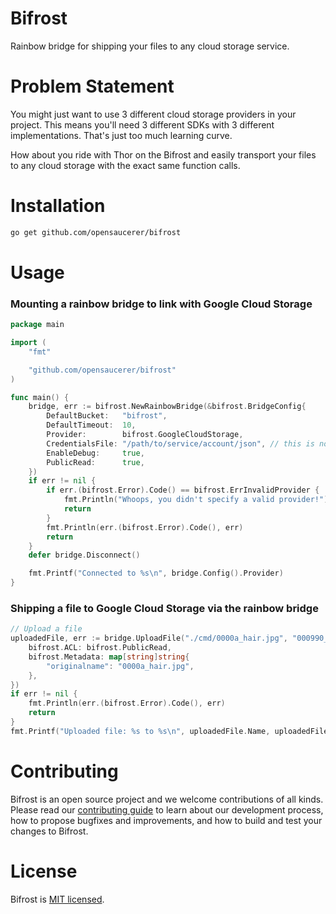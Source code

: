 # Bifrost

Rainbow bridge for shipping your files to any cloud storage service.

# Problem Statement

You might just want to use 3 different cloud storage providers in your project. This means you'll need 3 different SDKs with 3 different implementations. That's just too much learning curve.

How about you ride with Thor on the Bifrost and easily transport your files to any cloud storage with the exact same function calls.

# Installation

```bash
go get github.com/opensaucerer/bifrost
```

# Usage

### Mounting a rainbow bridge to link with Google Cloud Storage

```go
package main

import (
	"fmt"

	"github.com/opensaucerer/bifrost"
)

func main() {
	bridge, err := bifrost.NewRainbowBridge(&bifrost.BridgeConfig{
		DefaultBucket:   "bifrost",
		DefaultTimeout:  10,
		Provider:        bifrost.GoogleCloudStorage,
		CredentialsFile: "/path/to/service/account/json", // this is not required if you are using google's default credentials
		EnableDebug:     true,
		PublicRead:      true,
	})
	if err != nil {
		if err.(bifrost.Error).Code() == bifrost.ErrInvalidProvider {
			fmt.Println("Whoops, you didn't specify a valid provider!")
			return
		}
		fmt.Println(err.(bifrost.Error).Code(), err)
		return
	}
	defer bridge.Disconnect()

	fmt.Printf("Connected to %s\n", bridge.Config().Provider)
}
```

### Shipping a file to Google Cloud Storage via the rainbow bridge

```go
// Upload a file
uploadedFile, err := bridge.UploadFile("./cmd/0000a_hair.jpg", "000990_hair.jpg", map[string]interface{}{
	bifrost.ACL: bifrost.PublicRead,
	bifrost.Metadata: map[string]string{
		"originalname": "0000a_hair.jpg",
	},
})
if err != nil {
	fmt.Println(err.(bifrost.Error).Code(), err)
	return
}
fmt.Printf("Uploaded file: %s to %s\n", uploadedFile.Name, uploadedFile.Preview)
```

# Contributing

Bifrost is an open source project and we welcome contributions of all kinds. Please read our [contributing guide]() to learn about our development process, how to propose bugfixes and improvements, and how to build and test your changes to Bifrost.

# License

Bifrost is [MIT licensed](./LICENSE).
